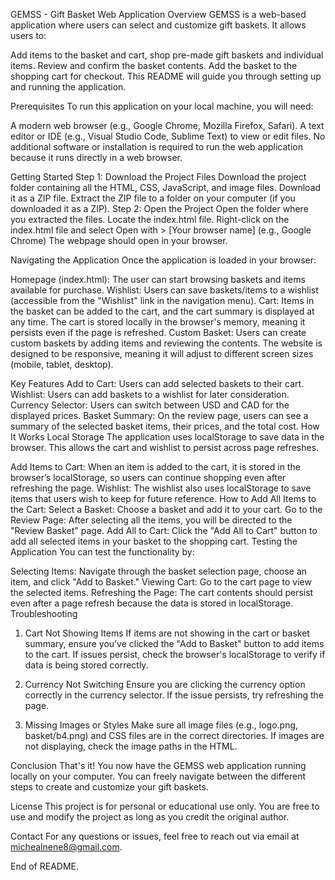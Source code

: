
GEMSS - Gift Basket Web Application
Overview
GEMSS is a web-based application where users can select and customize gift baskets. It allows users to:


Add items to the basket and cart, shop pre-made gift baskets and individual items.
Review and confirm the basket contents.
Add the basket to the shopping cart for checkout.
This README will guide you through setting up and running the application.

Prerequisites
To run this application on your local machine, you will need:

A modern web browser (e.g., Google Chrome, Mozilla Firefox, Safari).
A text editor or IDE (e.g., Visual Studio Code, Sublime Text) to view or edit files.
No additional software or installation is required to run the web application because it runs directly in a web browser.

Getting Started
Step 1: Download the Project Files
Download the project folder containing all the HTML, CSS, JavaScript, and image files. Download it as a ZIP file.
Extract the ZIP file to a folder on your computer (if you downloaded it as a ZIP).
Step 2: Open the Project
Open the folder where you extracted the files.
Locate the index.html file.
Right-click on the index.html file and select Open with > [Your browser name] (e.g., Google Chrome)
The webpage should open in your browser.

Navigating the Application
Once the application is loaded in your browser:

Homepage (index.html): The user can start browsing baskets and items available for purchase.
Wishlist: Users can save baskets/items to a wishlist (accessible from the "Wishlist" link in the navigation menu).
Cart: Items in the basket can be added to the cart, and the cart summary is displayed at any time. The cart is stored locally in the browser's memory, meaning it persists even if the page is refreshed.
Custom Basket: Users can create custom baskets by adding items and reviewing the contents.
The website is designed to be responsive, meaning it will adjust to different screen sizes (mobile, tablet, desktop).

Key Features
Add to Cart: Users can add selected baskets to their cart.
Wishlist: Users can add baskets to a wishlist for later consideration.
Currency Selector: Users can switch between USD and CAD for the displayed prices.
Basket Summary: On the review page, users can see a summary of the selected basket items, their prices, and the total cost.
How It Works
Local Storage
The application uses localStorage to save data in the browser. This allows the cart and wishlist to persist across page refreshes.

Add Items to Cart: When an item is added to the cart, it is stored in the browser’s localStorage, so users can continue shopping even after refreshing the page.
Wishlist: The wishlist also uses localStorage to save items that users wish to keep for future reference.
How to Add All Items to the Cart:
Select a Basket: Choose a basket and add it to your cart.
Go to the Review Page: After selecting all the items, you will be directed to the "Review Basket" page.
Add All to Cart: Click the "Add All to Cart" button to add all selected items in your basket to the shopping cart.
Testing the Application
You can test the functionality by:

Selecting Items: Navigate through the basket selection page, choose an item, and click "Add to Basket."
Viewing Cart: Go to the cart page to view the selected items.
Refreshing the Page: The cart contents should persist even after a page refresh because the data is stored in localStorage.
Troubleshooting
1. Cart Not Showing Items
If items are not showing in the cart or basket summary, ensure you’ve clicked the "Add to Basket" button to add items to the cart. If issues persist, check the browser's localStorage to verify if data is being stored correctly.

2. Currency Not Switching
Ensure you are clicking the currency option correctly in the currency selector. If the issue persists, try refreshing the page.

3. Missing Images or Styles
Make sure all image files (e.g., logo.png, basket/b4.png) and CSS files are in the correct directories. If images are not displaying, check the image paths in the HTML.

Conclusion
That's it! You now have the GEMSS web application running locally on your computer. You can freely navigate between the different steps to create and customize your gift baskets.

License
This project is for personal or educational use only. You are free to use and modify the project as long as you credit the original author.

Contact
For any questions or issues, feel free to reach out via email at michealnene8@gmail.com.

End of README.
